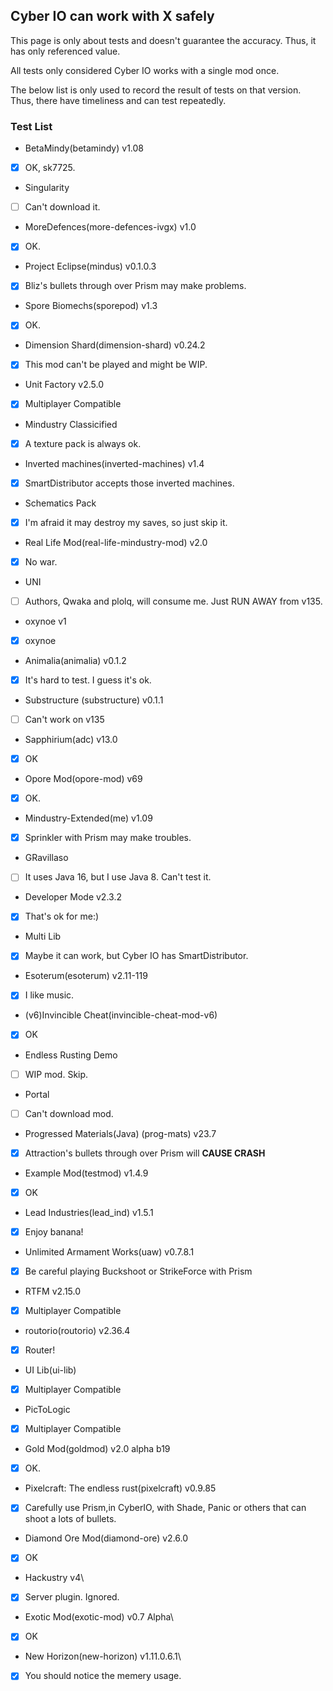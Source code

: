 ## Cyber IO can work with X safely
This page is only about tests and doesn't guarantee the accuracy.
Thus, it has only referenced value.

All tests only considered Cyber IO works with a single mod once.

The below list is only used to record the result of tests on that version. Thus, there have timeliness and can test repeatedly.  
### Test List
- BetaMindy(betamindy) v1.08
- [x] OK, sk7725.
- Singularity
- [ ] Can't download it.
- MoreDefences(more-defences-ivgx) v1.0
- [X] OK.
- Project Eclipse(mindus) v0.1.0.3
- [x] Bliz's bullets through over Prism may make problems. 
- Spore Biomechs(sporepod) v1.3
- [x] OK.
- Dimension Shard(dimension-shard) v0.24.2
- [x] This mod can't be played and might be WIP.
- Unit Factory v2.5.0
- [x] Multiplayer Compatible
- Mindustry Classicified
- [x] A texture pack is always ok.
- Inverted machines(inverted-machines) v1.4
- [x] SmartDistributor accepts those inverted machines.
- Schematics Pack
- [x] I'm afraid it may destroy my saves, so just skip it.
- Real Life Mod(real-life-mindustry-mod) v2.0
- [x] No war.
- UNI
- [ ] Authors, Qwaka and plolq, will consume me. Just RUN AWAY from v135.
- oxynoe v1
- [x] oxynoe
- Animalia(animalia) v0.1.2
- [x] It's hard to test. I guess it's ok.
- Substructure (substructure) v0.1.1
- [ ] Can't work on v135
- Sapphirium(adc) v13.0
- [x] OK
- Opore Mod(opore-mod) v69
- [x] OK.
- Mindustry-Extended(me) v1.09
- [x] Sprinkler with Prism may make troubles.
- GRavillaso
- [ ] It uses Java 16, but I use Java 8. Can't test it.
- Developer Mode v2.3.2
- [x] That's ok for me:)
- Multi Lib
- [x] Maybe it can work, but Cyber IO has SmartDistributor.
- Esoterum(esoterum) v2.11-119
- [x] I like music.
- (v6)Invincible Cheat(invincible-cheat-mod-v6)
- [x] OK
- Endless Rusting Demo
- [ ] WIP mod. Skip.
- Portal
- [ ] Can't download mod.
- Progressed Materials(Java) (prog-mats) v23.7
- [x] Attraction's bullets through over Prism will **CAUSE CRASH**
- Example Mod(testmod) v1.4.9
- [x] OK
- Lead Industries(lead_ind) v1.5.1
- [x] Enjoy banana!
- Unlimited Armament Works(uaw) v0.7.8.1
- [x] Be careful playing Buckshoot or StrikeForce with Prism
- RTFM v2.15.0
- [x] Multiplayer Compatible
- routorio(routorio) v2.36.4
- [x] Router!
- UI Lib(ui-lib)
- [x] Multiplayer Compatible
- PicToLogic
- [x] Multiplayer Compatible
- Gold Mod(goldmod) v2.0 alpha b19
- [X] OK. 
- Pixelcraft: The endless rust(pixelcraft) v0.9.85
- [x] Carefully use Prism,in CyberIO, with Shade, Panic or others that can shoot a lots of bullets.
- Diamond Ore Mod(diamond-ore) v2.6.0
- [x] OK
- Hackustry v4\
- [X] Server plugin. Ignored.
- Exotic Mod(exotic-mod) v0.7 Alpha\ 
- [x] OK 
- New Horizon(new-horizon) v1.11.0.6.1\
- [x] You should notice the memery usage.